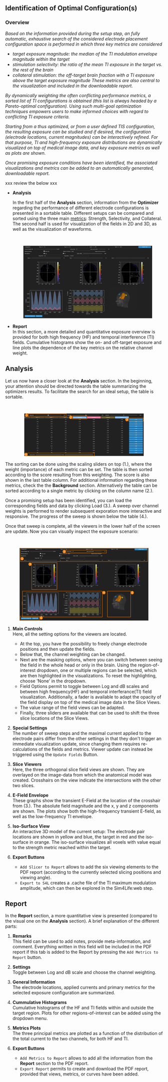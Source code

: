 ## Identification of Optimal Configuration(s)

### Overview

_Based on the information provided during the setup step, an fully automatic, exhaustive search of the considered electrode placement configuration space is performed in which three key metrics are considered_
* _target exposure magnitude: the median of the TI modulation envelope magnitude within the target_
* _stimulation selectivity: the ratio of the mean TI exposure in the target vs. the rest of the brain_
* _collateral stimulation: the off-target brain fraction with a TI exposure above the target exposure magnitude_
_These metrics are also central to the visualization and included in the downloadable report._

_By dynamically weighting the often conflicting performance metrics, a sorted list of TI configurations is obtained (this list is always headed by a Pareto-optimal configuration). Using such multi-goal optimization techniques empowers users to make informed choices with regard to conflicting TI exposure criteria._

_Starting from a thus optimized, or from a user defined TIS configuration, the resulting exposure can be studied and if desired, the configuration (electrode locations, current magnitudes) can be interactively refined. For that purpose, TI and high-frequency exposure distributions are dynamically visualized on top of medical image data, and key exposure metrics as well as plots are shown._

_Once promising exposure conditions have been identified, the associated visualizations and metrics can be added to an automatically generated, downloadable report._

xxx review the below xxx

* **Analysis** <br/>

    In the first half of the **Analysis** section, information from the **Optimizer** regarding the performance of different electrode configurations is presented in a sortable table.
    Different setups can be compared and sorted using the three main [metrics](/docs/background/electromagnetic_modeling/quantities_of_interest.md): Strength, Selectivity, and Collateral. 
    The second half is used for visualization of the fields in 2D and 3D, as well as the visualization of waveforms.

    <br>
    <p align="center">
      <img width="412" height="232" src="_media/postpro/analysis_slicer.png">
    </p>

* **Report** <br/>
    In this section, a more detailed and quantitative exposure overview is provided for both high frequency (HF) and temporal interference (TI) fields. Cumulative histograms show the on- and off-target exposure and line plots the dependence of the key metrics on the relative channel weight.

## Analysis

Let us now have a closer look at the **Analysis** section. In the beginning, your attention should be directed towards the 
table summarizing the optimizers results. To facilitate the search for an ideal setup, the table is sortable. 

<br>
<p align="center">
  <img width="382" height="136" src="_media/postpro/analysis_table_nums.png">
</p>

The sorting can be done using the scaling sliders on top (1.), where the weight (importance) of each metric can be set. The table is then sorted according to the score resulting from this weighting. The score is also shown in the last table column.
For additional information regarding these metrics, check the the **Background** section. 
Alternatively the table can be sorted according to a single metric by clicking on the column name (2.). 

Once a promising setup has been identified, you can load the corresponding fields and data by clicking Load (3.). A sweep over channel weights is performed to render subsequent exporation more interactive and responsive. The progress of the sweep is shown below the table (4.).

Once that sweep is complete, all the viewers in the lower half of the screen are update. Now you can visually 
inspect the exposure scenario:

<br>
<p align="center">
  <img width="412" height="232" src="_media/postpro/analysis_slicer_numbers.png">
</p>

1. **Main Controls** <br/>
   Here, all the setting options for the viewers are located. 
   * At the top, you have the possibility to freely change electrode positions and then update the fields. 
   * Below that, the channel weighting can be changed. 
   * Next are the masking options, where you can switch between seeing the field in the whole head or only in the brain. 
      Using the region-of-interest dropdown, one or multiple regions can be selected, which are then highlighted in the visualizations. 
      To reset the highlighting, choose 'None' in the dropdown. 
   * Field Options permit to toggle between Log and dB scales and between high frequency(HF) and temporal interferance(TI) field visualization.
     Additionally, a fader is available to adapt the opacity of the field display on top of the medical image data in the Slice Views.
   * The value range of the field views can be adapted.
   * Finally, three sliders are available that can be used to shift the three slice locations of the Slice Views.

2. **Special Settings** <br/>
   The number of sweep steps and the maximal current applied to the electrode pairs differ from the other settings in that
   they don't trigger an immediate visualization update, since changing them requires re-calculations of the fields and metrics. Viewer update can instead be triggered using the ```Update Fields``` Button.
 
3. **Slice Viewers** <br/>
   Here, the three orthogonal slice field views are shown. They are overlayed on the image-data from which the anatomical model was created. Crosshairs on the view indicate the intersections with the other two slices.

4. **E-Field Envelope** <br/>
   These graphs show the transient E-Field at the location of the crosshair from (3.). The absolute field magnitude and the 
   x, y and z components are shown. The plots show both the high-frequency transient E-field, as well as the low-frequency TI envelope.
5. **Iso-Surface View** <br/>
   An interactive 3D model of the current setup: The electrode pair locations are shown in yellow and blue, the target 
   in red and the iso-surface in orange. The iso-surface visualizes all voxels with value equal to the strength metric 
   reached within the target.
6. **Export Buttons** <br/>
   * ```Add Slicer to Report``` allows to add the six viewing elements to the PDF report (according to the currently selected slicing positions and viewing angle).
   * ```Export to S4L``` creates a .cache file of the TI maximum modulation amplitude, which can then be explored in the Sim4Life:web step.

## Report

In the **Report** section, a more quantitative view is presented (compared to the visual one on the **Analysis** section).
A brief explanation of the different parts:

1. **Remarks** <br/>
   This field can be used to add notes, provide meta-information, and comment. Everything written in this field will be included in the PDF report if this tab is added to the Report by pressing the ```Add Metrics to Report``` button.

2. **Settings** <br/>
   Toggle between Log and dB scale and choose the channel weighting.
 
3. **General Information** <br/>
   The electrode locations, applied currents and primary metrics for the selected exposure configuration are summarized. 

4. **Cummulative Histograms** <br/>
   Cumulative histograms of the HF and TI fields within and outside the target region. Plots for other regions-of-interest can be added using the dropdown menu.
5. **Metrics Plots** <br/>
   The three principal metrics are plotted as a function of the distribution of the total current to the two channels, for both HF and TI.
6. **Export Buttons** <br/>
   * ```Add Metrics to Report``` allows to add all the information from the **Report** section to the PDF report.
   * ```Export Report``` permits to create and download the PDF report, provided that views, metrics, or curves have been added.
